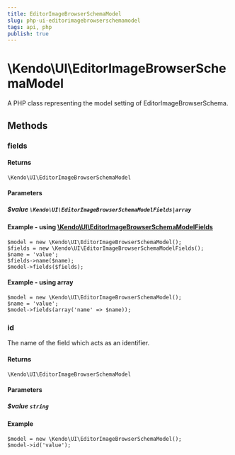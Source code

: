 ```yaml
---
title: EditorImageBrowserSchemaModel
slug: php-ui-editorimagebrowserschemamodel
tags: api, php
publish: true
---
```


# \Kendo\UI\EditorImageBrowserSchemaModel

A PHP class representing the model setting of EditorImageBrowserSchema.


## Methods

### fields



#### Returns
`\Kendo\UI\EditorImageBrowserSchemaModel`

#### Parameters

##### $value `\Kendo\UI\EditorImageBrowserSchemaModelFields|array`


#### Example - using [\Kendo\UI\EditorImageBrowserSchemaModelFields](/api/wrappers/php/kendo/ui/editorimagebrowserschemamodelfields)

    $model = new \Kendo\UI\EditorImageBrowserSchemaModel();
    $fields = new \Kendo\UI\EditorImageBrowserSchemaModelFields();
    $name = 'value';
    $fields->name($name);
    $model->fields($fields);

#### Example - using array

    $model = new \Kendo\UI\EditorImageBrowserSchemaModel();
    $name = 'value';
    $model->fields(array('name' => $name));

### id
The name of the field which acts as an identifier.

#### Returns
`\Kendo\UI\EditorImageBrowserSchemaModel`

#### Parameters

##### $value `string`



#### Example 
    $model = new \Kendo\UI\EditorImageBrowserSchemaModel();
    $model->id('value');

